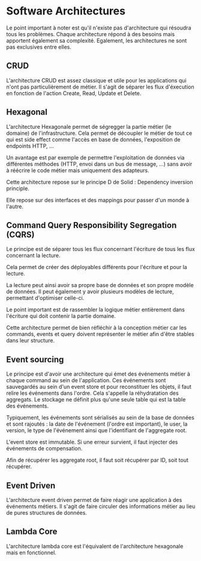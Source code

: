 # Software Architectures

Le point important à noter est qu'il n'existe pas d'architecture qui résoudra tous les problèmes. Chaque architecture répond à des besoins mais apportent également sa complexité. Egalement, les architectures ne sont pas exclusives entre elles.

## CRUD
L'architecture CRUD est assez classique et utile pour les applications qui n'ont pas particulièrement de métier. Il s'agit de séparer les flux d'éxecution en fonction de l'action Create, Read, Update et Delete.

## Hexagonal
L'architecture Hexagonale permet de ségregger la partie métier (le domaine) de l'infrastructure. Cela permet de découpler le métier de tout ce qui est side effect comme l'accès en base de données, l'exposition de endpoints HTTP, ...

Un avantage est par exemple de permettre l'exploitation de données via différentes méthodes (HTTP, envoi dans un bus de message, ...) sans avoir à réécrire le code métier mais uniquement des adapteurs.

Cette architecture repose sur le principe D de Solid : Dependency inversion principle.

Elle repose sur des interfaces et des mappings pour passer d'un monde à l'autre.

## Command Query Responsibility Segregation (CQRS)
Le principe est de séparer tous les flux concernant l'écriture de tous les flux concernant la lecture.

Cela permet de créer des déployables différents pour l'écriture et pour la lecture.

La lecture peut ainsi avoir sa propre base de données et son propre modèle de données. Il peut également y avoir plusieurs modèles de lecture, permettant d'optimiser celle-ci.

Le point important est de rassembler la logique métier entièrement dans l'écriture qui doit contenir la partie domaine.

Cette architecture permet de bien réfléchir à la conception métier car les commands, events et query doivent représenter le métier afin d'être stables dans leur structure.

## Event sourcing
Le principe est d'avoir une architecture qui émet des événements métier à chaque command au sein de l'application. Ces événements sont sauvegardés au sein d'un event store et pour reconstituer les objets, il faut relire les événements dans l'ordre. Cela s'appelle la réhydratation des aggregats. Le stockage ne définit plus qu'une seule table qui est la table des événements.

Typiquement, les événements sont sérialisés au sein de la base de données et sont rajoutés : la date de l'événement (l'ordre est important), le user, la version, le type de l'événement ainsi que l'identifiant de l'aggregate root.

L'event store est immutable. Si une erreur survient, il faut injecter des événements de compensation.

Afin de récupérer les aggregate root, il faut soit récupérer par ID, soit tout récupérer.

## Event Driven
L'architecture event driven permet de faire réagir une application à des événements métiers. Il s'agit de faire circuler des informations métier au lieu de pures structures de données.

## Lambda Core
L'architecture lambda core est l'équivalent de l'architecture hexagonale mais en fonctionnel.